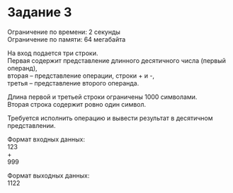 # Задание 3

Ограничение по времени: 2 секунды<br>
Ограничение по памяти: 64 мегабайта

На вход подается три строки.<br>
Первая содержит представление длинного десятичного числа (первый операнд),<br>
вторая – представление операции, строки + и -,<br>
третья – представление второго операнда.<br>

Длина первой и третьей строки ограничены 1000 символами.<br>
Вторая строка содержит ровно один символ.<br>

Требуется исполнить операцию и вывести результат в десятичном представлении.

Формат входных данных:<br>
123 <br>
+
<br>999

Формат выходных данных:<br>
1122 <br>
